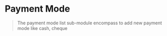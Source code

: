 # Payment Mode
> The payment mode list sub-module encompass to add new payment mode like cash, cheque